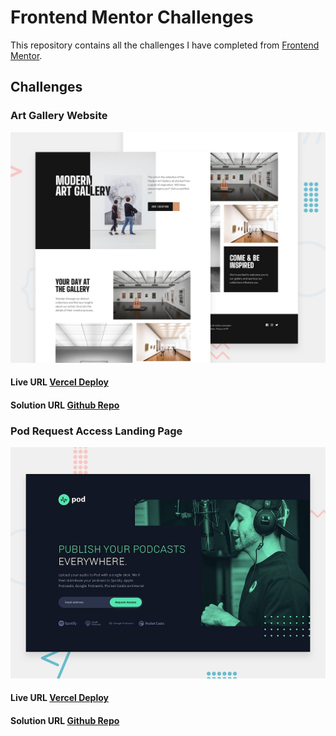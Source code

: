 # Frontend Mentor Challenges

This repository contains all the challenges I have completed from [Frontend Mentor](https://www.frontendmentor.io/profile/Juanescacha).

## Challenges

### Art Gallery Website

![](./art-gallery-website-preview.jpg)

#### Live URL [Vercel Deploy](https://fem-art-gallery-website-juanescacha.vercel.app/)

#### Solution URL [Github Repo](https://github.com/Juanescacha/Frontend-Mentor/tree/main/Art%20Gallery%20Website)

### Pod Request Access Landing Page

![](./pod-request-access-landing-page-preview.jpg)

#### Live URL [Vercel Deploy](https://fem-pod-request-access-landing-page-juanescacha.vercel.app/)

#### Solution URL [Github Repo](https://github.com/Juanescacha/Frontend-Mentor/tree/main/Pod%20request%20access%20landing%20page)
